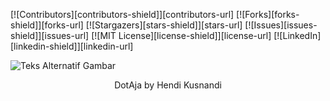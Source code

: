 [![Contributors][contributors-shield]][contributors-url]
[![Forks][forks-shield]][forks-url]
[![Stargazers][stars-shield]][stars-url]
[![Issues][issues-shield]][issues-url]
[![MIT License][license-shield]][license-url]
[![LinkedIn][linkedin-shield]][linkedin-url]


![Teks Alternatif Gambar](https://i.pinimg.com/originals/15/e7/e3/15e7e300166c962d3b8a22f60b5cac9e.gif)
<p align="center">
  DotAja by Hendi Kusnandi
</p>
